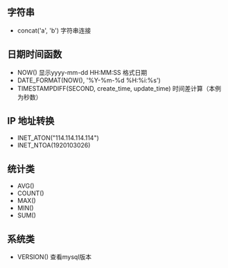 ## 字符串
- concat('a', 'b') 字符串连接



## 日期时间函数

- NOW()  显示yyyy-mm-dd HH:MM:SS 格式日期
- DATE_FORMAT(NOW(), '%Y-%m-%d %H:%i:%s')
- TIMESTAMPDIFF(SECOND, create_time, update_time)  时间差计算（本例为秒数）



## IP 地址转换

- INET_ATON("114.114.114.114")
- INET_NTOA(1920103026)



## 统计类

- AVG()
- COUNT()
- MAX()
- MIN()
- SUM()



## 系统类

- VERSION()   查看mysql版本



